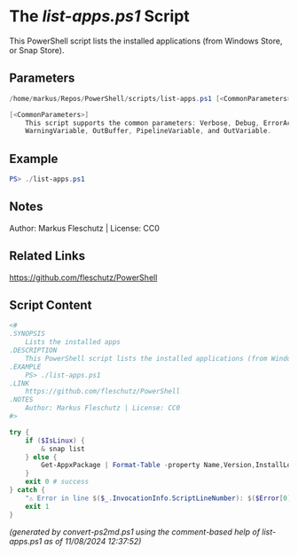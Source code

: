 The *list-apps.ps1* Script
===========================

This PowerShell script lists the installed applications (from Windows Store, or Snap Store).

Parameters
----------
```powershell
/home/markus/Repos/PowerShell/scripts/list-apps.ps1 [<CommonParameters>]

[<CommonParameters>]
    This script supports the common parameters: Verbose, Debug, ErrorAction, ErrorVariable, WarningAction, 
    WarningVariable, OutBuffer, PipelineVariable, and OutVariable.
```

Example
-------
```powershell
PS> ./list-apps.ps1

```

Notes
-----
Author: Markus Fleschutz | License: CC0

Related Links
-------------
https://github.com/fleschutz/PowerShell

Script Content
--------------
```powershell
<#
.SYNOPSIS
	Lists the installed apps
.DESCRIPTION
	This PowerShell script lists the installed applications (from Windows Store, or Snap Store).
.EXAMPLE
	PS> ./list-apps.ps1
.LINK
	https://github.com/fleschutz/PowerShell
.NOTES
	Author: Markus Fleschutz | License: CC0
#>

try {
	if ($IsLinux) {
		& snap list
	} else {
		Get-AppxPackage | Format-Table -property Name,Version,InstallLocation,Status -autoSize
	}
	exit 0 # success
} catch {
	"⚠️ Error in line $($_.InvocationInfo.ScriptLineNumber): $($Error[0])"
	exit 1
}
```

*(generated by convert-ps2md.ps1 using the comment-based help of list-apps.ps1 as of 11/08/2024 12:37:52)*
